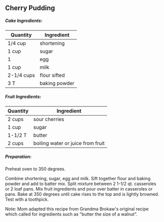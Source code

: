 
## Cherry Pudding

##### Cake Ingredients:

| Quantity   | Ingredient    |
|------------|---------------|
| 1/4 cup    | shortening    |
| 1 cup      | sugar         |
| 1          | egg           |
| 1 cup      | milk          |
| 2-1/4 cups | flour sifted  |
| 3 T        | baking powder |

##### Fruit Ingredients:

| Quantity | Ingredient                        |
|----------|-----------------------------------|
 | 2 cups   | sour cherries                     |
 | 1 cup    | sugar                             |
 | 1-1/2 T  | butter                            |
 | 2 cups   | boiling water or juice from fruit |

##### Preparation:

Preheat oven to 350 degrees.

Combine shortening, sugar, egg and milk.  Sift together flour and baking powder and add to batter 
mix.  Split mixture between 2 1-1/2 qt. casseroles or 2 loaf pans.  Mix fruit ingredients and 
pour over batter in casseroles or pans.  Bake at 350 degrees until cake rises to the top and is lightly 
browned.  Test with a toothpick.

Note: Mom adapted this recipe from Grandma Brokaw's original recipe which called for ingredients such as
"butter the size of a walnut".
